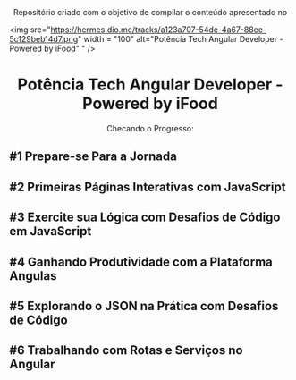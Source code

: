 <center>Repositório criado com o objetivo de compilar o conteúdo apresentado no</center>

<img src="https://hermes.dio.me/tracks/a123a707-54de-4a67-88ee-5c129beb14d7.png" width = "100" alt="Potência Tech Angular Developer -  Powered by iFood" " />

<center><b><h1>Potência Tech Angular Developer - Powered by iFood</h1></b></center>

<center>Checando o Progresso:</center>

<h2><b>#1 Prepare-se Para a Jornada</b></h2>

<h2><b>#2 Primeiras Páginas Interativas com JavaScript</b></h2>

<h2><b>#3 Exercite sua Lógica com Desafios de Código em JavaScript</b></h2>

<h2><b>#4 Ganhando Produtividade com a Plataforma Angulas</b></h2>

<h2><b>#5 Explorando o JSON na Prática com Desafios de Código</b></h2>

<h2><b>#6 Trabalhando com Rotas e Serviços no Angular</b></h2>

